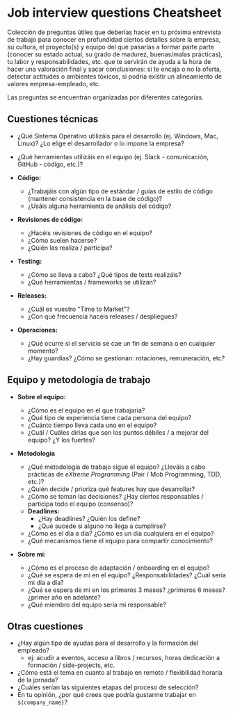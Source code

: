 # Job interview questions Cheatsheet
Colección de preguntas útiles que deberías hacer en tu próxima entrevista de trabajo para conocer en profundidad ciertos detalles sobre la empresa, su cultura, el proyecto(s) y equipo del que pasarías a formar parte parte (conocer su estado actual, su grado de madurez, buenas/malas prácticas), tu labor y responsabilidades, etc. que te servirán de ayuda a la hora de hacer una valoración final y sacar conclusiones: si te encaja o no la oferta, detectar actitudes o ambientes tóxicos, si podría existir un alineamiento de valores empresa-empleado, etc.

Las preguntas se encuentran organizadas por diferentes categorías.

## Cuestiones técnicas
- ¿Qué Sistema Operativo utilizáis para el desarrollo (ej. Windows, Mac, Linux)? ¿Lo elige el desarrollador o lo impone la empresa?
- ¿Qué herramientas utilizáis en el equipo (ej. Slack - comunicación, GitHub - código, etc.)?

- **Código:**
	- ¿Trabajáis con algún tipo de estándar / guías de estilo de código (mantener consistencia en la base de código)?
  - ¿Usáis alguna herramienta de análisis del código?

- **Revisiones de código:**
	- ¿Hacéis revisiones de código en el equipo?
  - ¿Cómo suelen hacerse? 
  - ¿Quién las realiza / participa?

- **Testing:**
	- ¿Cómo se lleva a cabo? ¿Qué tipos de tests realizáis?
	- ¿Qué herramientas / frameworks se utilizan?

- **Releases:**
	- ¿Cuál es vuestro "Time to Market"?
	- ¿Con qué frecuencia hacéis releases / despliegues?

- **Operaciones:**
	- ¿Qué ocurre si el servicio se cae un fin de semana o en cualquier momento?
	- ¿Hay guardias? ¿Cómo se gestionan: rotaciones, remuneración, etc?

## Equipo y metodología de trabajo
- **Sobre el equipo:**
  - ¿Cómo es el equipo en el que trabajaría?
  - ¿Qué tipo de experiencia tiene cada persona del equipo?
  - ¿Cuánto tiempo lleva cada uno en el equipo?
  - ¿Cuál / Cuáles dirías que son los puntos débiles / a mejorar del equipo? ¿Y los fuertes?

- **Metodología**
	- ¿Qué metodología de trabajo sigue el equipo? ¿Lleváis a cabo prácticas de _eXtreme Programming_ (Pair / Mob Programming, TDD, etc.)?
	- ¿Quién decide / prioriza qué features hay que desarrollar?
	- ¿Cómo se toman las decisiones? ¿Hay ciertos responsables / participa todo el equipo (consenso)?
	- **Deadlines:**
		- ¿Hay deadlines? ¿Quién los define?
		- ¿Qué sucede si alguno no llega a cumplirse?
	- ¿Cómo es el día a día? ¿Cómo es un día cualquiera en el equipo?
	- ¿Qué mecanismos tiene el equipo para compartir conocimiento?
  
- **Sobre mi:**
  - ¿Cómo es el proceso de adaptación / onboarding en el equipo?
  - ¿Qué se espera de mi en el equipo? ¿Responsabilidades? ¿Cuál sería mi día a día?
  - ¿Qué se espera de mi en los primeros 3 meses? ¿primeros 6 meses? ¿primer año en adelante?
  - ¿Qué miembro del equipo sería mi responsable?
  
## Otras cuestiones
- ¿Hay algún tipo de ayudas para el desarrollo y la formación del empleado?
  - ej: acudir a eventos, acceso a libros / recursos, horas dedicación a formación / side-projects, etc.
- ¿Cómo está el tema en cuanto al trabajo en remoto / flexibilidad horaria de la jornada?
- ¿Cuáles serían las siguientes etapas del proceso de selección?
- En tu opinión, ¿por qué crees que podría gustarme trabajar en `${company_name}`? 
